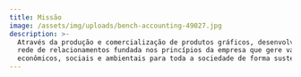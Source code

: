 ```yaml
---
title: Missão
image: /assets/img/uploads/bench-accounting-49027.jpg
description: >-
  Através da produção e comercialização de produtos gráficos, desenvolver uma
  rede de relacionamentos fundada nos princípios da empresa que gere valores
  econômicos, sociais e ambientais para toda a sociedade de forma sustentável.
---
```


